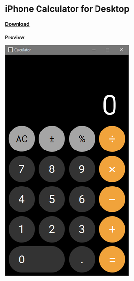 # iPhone Calculator for Desktop

### [Download](https://github.com/yehwankim23/javafx-iphone-calculator-clone/releases/download/v1.0.1/iphone_calculator_1.0.1.jar)

### Preview
![Preview](https://github.com/yehwankim23/javafx-iphone-calculator-clone/blob/main/preview.png)
